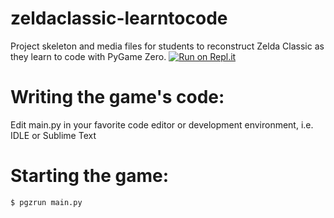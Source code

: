 # zeldaclassic-learntocode
Project skeleton and media files for students to reconstruct Zelda Classic as they learn to code with PyGame Zero.
[![Run on Repl.it](https://repl.it/badge/github/UzayAnil/zeldaclassic-learntocode)](https://repl.it/github/UzayAnil/zeldaclassic-learntocode)
# Writing the game's code:
Edit main.py in your favorite code editor or development environment, i.e. IDLE or Sublime Text

# Starting the game:

```$ pgzrun main.py```